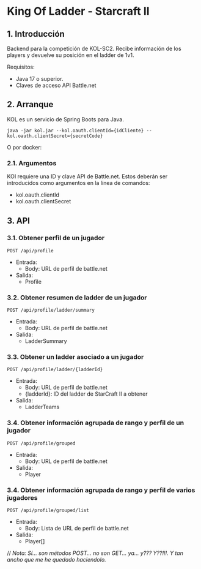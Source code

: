 # King Of Ladder - Starcraft II

## 1. Introducción
Backend para la competición de KOL-SC2. Recibe información de los players y devuelve su posición en el ladder de 1v1.

Requisitos:
- Java 17 o superior.
- Claves de acceso API Battle.net

## 2. Arranque

KOL es un servicio de Spring Boots para Java.
    
    java -jar kol.jar --kol.oauth.clientId={idCliente} --kol.oauth.clientSecret={secretCode}

O por docker:

### 2.1. Argumentos
KOI requiere una ID y clave API de Battle.net. Estos deberán ser introducidos como argumentos en la línea de comandos:

- kol.oauth.clientId
- kol.oauth.clientSecret

## 3. API

### 3.1. Obtener perfil de un jugador
    POST /api/profile

- Entrada:
    - Body: URL de perfil de battle.net
- Salida:
    - Profile

### 3.2. Obtener resumen de ladder de un jugador
    POST /api/profile/ladder/summary

- Entrada:
    - Body: URL de perfil de battle.net
- Salida:
    - LadderSummary

### 3.3. Obtener un ladder asociado a un jugador
    POST /api/profile/ladder/{ladderId}

- Entrada:
  - Body: URL de perfil de battle.net
  - {ladderId}: ID del ladder de StarCraft II a obtener
- Salida:
  - LadderTeams

### 3.4. Obtener información agrupada de rango y perfil de un jugador
    POST /api/profile/grouped
- Entrada:
    - Body: URL de perfil de battle.net
- Salida:
    - Player

### 3.4. Obtener información agrupada de rango y perfil de varios jugadores
    POST /api/profile/grouped/list
- Entrada:
    - Body: Lista de URL de perfil de battle.net
- Salida:
    - Player[]

// *Nota: Sí... son métodos POST... no son GET... ya... y??? Y??!!!. Y tan ancho que me he quedado haciendolo.*
